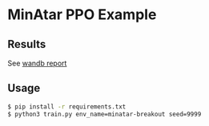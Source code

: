 # MinAtar PPO Example

## Results

See [wandb report](https://api.wandb.ai/links/sotetsuk/kvd3fzge)

## Usage

```sh
$ pip install -r requirements.txt
$ python3 train.py env_name=minatar-breakout seed=9999
```
